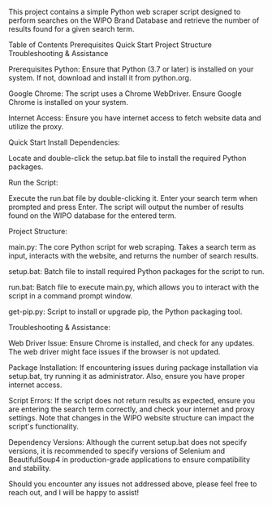 This project contains a simple Python web scraper script designed to perform searches on the WIPO Brand Database and retrieve the number of results found for a given search term.

Table of Contents
Prerequisites
Quick Start
Project Structure
Troubleshooting & Assistance

Prerequisites
Python: Ensure that Python (3.7 or later) is installed on your system. If not, download and install it from python.org.

Google Chrome: The script uses a Chrome WebDriver. Ensure Google Chrome is installed on your system.

Internet Access: Ensure you have internet access to fetch website data and utilize the proxy.

Quick Start
Install Dependencies:

Locate and double-click the setup.bat file to install the required Python packages.

Run the Script:

Execute the run.bat file by double-clicking it.
Enter your search term when prompted and press Enter.
The script will output the number of results found on the WIPO database for the entered term.

Project Structure:

main.py: The core Python script for web scraping. Takes a search term as input, interacts with the website, and returns the number of search results.

setup.bat: Batch file to install required Python packages for the script to run.

run.bat: Batch file to execute main.py, which allows you to interact with the script in a command prompt window.

get-pip.py: Script to install or upgrade pip, the Python packaging tool.

Troubleshooting & Assistance:

Web Driver Issue: Ensure Chrome is installed, and check for any updates. The web driver might face issues if the browser is not updated.

Package Installation: If encountering issues during package installation via setup.bat, try running it as administrator. Also, ensure you have proper internet access.

Script Errors: If the script does not return results as expected, ensure you are entering the search term correctly, and check your internet and proxy settings. Note that changes in the WIPO website structure can impact the script's functionality.

Dependency Versions: Although the current setup.bat does not specify versions, it is recommended to specify versions of Selenium and BeautifulSoup4 in production-grade applications to ensure compatibility and stability.

Should you encounter any issues not addressed above, please feel free to reach out, and I will be happy to assist!

